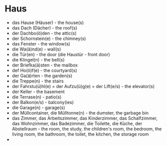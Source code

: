 # Haus
-  das Hause (Häuser) - the house(s)
-  das Dach (Dächer) - the roof(s)
-  der Dachbo(ö)den - the attic(s)
-  der Schornstein(e) - the chimney(s)
-  das Fenster - the window(s)
-  die Wa(ä)nd(e) - wall(s)
-  die Tür(en) - the door (die Haustür - front door)
-  die Klingel(n) - the bell(s)
-  der Briefka(ä)sten - the mailbox
-  def Ho(ö)f(e) - the courtyard(s)
-  der Ga(ä)rten - the garden(s)
-  die Treppe(n) - the stairs
-  der Fahrstu(ü)hl(e) = der Aufzu(ü)g(e) = der Lift(e/s) - the elevator(s)
-  der Keller - the basement
-  die Terrase(n) - patio(s)
-  der Balkon(e/s) - balcony(ies)
-  die Garage(n) - garage(s)
-  der Müllcontainer, die Mülltonne(n) - the dumster, the garbage bin
-  das Zimmer, das Arbeitszimmer, das Kinderzimmer, das Schalfzimmer, das Wohnzimmer, das Badezimmer, die Toilette, die Küche, der Abstellraum - the room, the study, the children's room, the bedroom, the living room, the bathroom, the toilet, the kitchen, the storage room
-  
  
